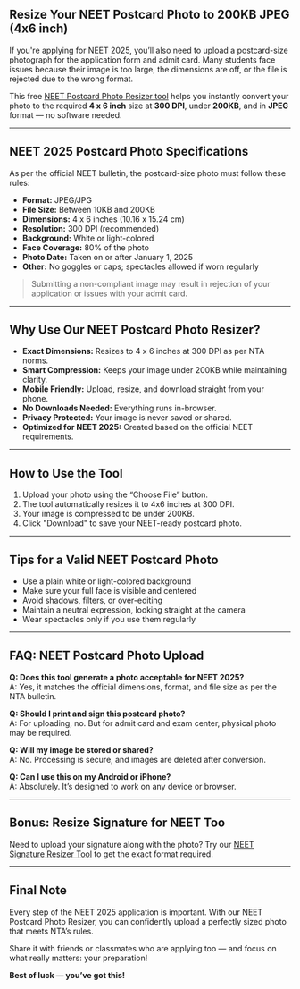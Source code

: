 ## Resize Your NEET Postcard Photo to 200KB JPEG (4x6 inch)

If you're applying for NEET 2025, you’ll also need to upload a postcard-size photograph for the application form and admit card. Many students face issues because their image is too large, the dimensions are off, or the file is rejected due to the wrong format.

This free [NEET Postcard Photo Resizer tool](/tools/image/neet-postcard-photo-resizer) helps you instantly convert your photo to the required **4 x 6 inch** size at **300 DPI**, under **200KB**, and in **JPEG** format — no software needed.

---

## NEET 2025 Postcard Photo Specifications

As per the official NEET bulletin, the postcard-size photo must follow these rules:

- **Format:** JPEG/JPG  
- **File Size:** Between 10KB and 200KB  
- **Dimensions:** 4 x 6 inches (10.16 x 15.24 cm)  
- **Resolution:** 300 DPI (recommended)  
- **Background:** White or light-colored  
- **Face Coverage:** 80% of the photo  
- **Photo Date:** Taken on or after January 1, 2025  
- **Other:** No goggles or caps; spectacles allowed if worn regularly

> Submitting a non-compliant image may result in rejection of your application or issues with your admit card.

---

## Why Use Our NEET Postcard Photo Resizer?

- **Exact Dimensions:** Resizes to 4 x 6 inches at 300 DPI as per NTA norms.  
- **Smart Compression:** Keeps your image under 200KB while maintaining clarity.  
- **Mobile Friendly:** Upload, resize, and download straight from your phone.  
- **No Downloads Needed:** Everything runs in-browser.  
- **Privacy Protected:** Your image is never saved or shared.  
- **Optimized for NEET 2025:** Created based on the official NEET requirements.

---

## How to Use the Tool

1. Upload your photo using the “Choose File” button.  
2. The tool automatically resizes it to 4x6 inches at 300 DPI.  
3. Your image is compressed to be under 200KB.  
4. Click "Download" to save your NEET-ready postcard photo.

---

## Tips for a Valid NEET Postcard Photo

- Use a plain white or light-colored background  
- Make sure your full face is visible and centered  
- Avoid shadows, filters, or over-editing  
- Maintain a neutral expression, looking straight at the camera  
- Wear spectacles only if you use them regularly

---

## FAQ: NEET Postcard Photo Upload

**Q: Does this tool generate a photo acceptable for NEET 2025?**  
A: Yes, it matches the official dimensions, format, and file size as per the NTA bulletin.

**Q: Should I print and sign this postcard photo?**  
A: For uploading, no. But for admit card and exam center, physical photo may be required.

**Q: Will my image be stored or shared?**  
A: No. Processing is secure, and images are deleted after conversion.

**Q: Can I use this on my Android or iPhone?**  
A: Absolutely. It’s designed to work on any device or browser.

---

## Bonus: Resize Signature for NEET Too

Need to upload your signature along with the photo? Try our [NEET Signature Resizer Tool](/tools/image/neet-signature-resizer) to get the exact format required.

---

## Final Note

Every step of the NEET 2025 application is important. With our NEET Postcard Photo Resizer, you can confidently upload a perfectly sized photo that meets NTA’s rules.

Share it with friends or classmates who are applying too — and focus on what really matters: your preparation!

**Best of luck — you’ve got this!**
